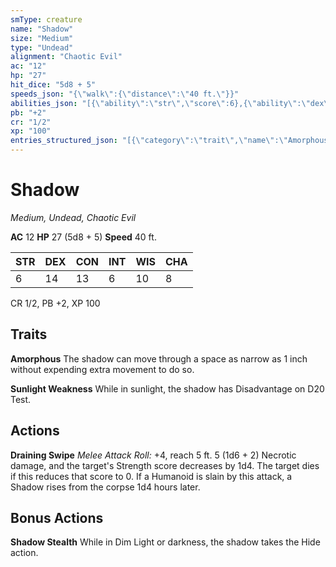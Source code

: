 ```yaml
---
smType: creature
name: "Shadow"
size: "Medium"
type: "Undead"
alignment: "Chaotic Evil"
ac: "12"
hp: "27"
hit_dice: "5d8 + 5"
speeds_json: "{\"walk\":{\"distance\":\"40 ft.\"}}"
abilities_json: "[{\"ability\":\"str\",\"score\":6},{\"ability\":\"dex\",\"score\":14},{\"ability\":\"con\",\"score\":13},{\"ability\":\"int\",\"score\":6},{\"ability\":\"wis\",\"score\":10},{\"ability\":\"cha\",\"score\":8}]"
pb: "+2"
cr: "1/2"
xp: "100"
entries_structured_json: "[{\"category\":\"trait\",\"name\":\"Amorphous\",\"text\":\"The shadow can move through a space as narrow as 1 inch without expending extra movement to do so.\"},{\"category\":\"trait\",\"name\":\"Sunlight Weakness\",\"text\":\"While in sunlight, the shadow has Disadvantage on D20 Test.\"},{\"category\":\"action\",\"name\":\"Draining Swipe\",\"text\":\"*Melee Attack Roll:* +4, reach 5 ft. 5 (1d6 + 2) Necrotic damage, and the target's Strength score decreases by 1d4. The target dies if this reduces that score to 0. If a Humanoid is slain by this attack, a Shadow rises from the corpse 1d4 hours later.\"},{\"category\":\"bonus\",\"name\":\"Shadow Stealth\",\"text\":\"While in Dim Light or darkness, the shadow takes the Hide action.\"}]"
---
```


# Shadow
*Medium, Undead, Chaotic Evil*

**AC** 12
**HP** 27 (5d8 + 5)
**Speed** 40 ft.

| STR | DEX | CON | INT | WIS | CHA |
| --- | --- | --- | --- | --- | --- |
| 6 | 14 | 13 | 6 | 10 | 8 |

CR 1/2, PB +2, XP 100

## Traits

**Amorphous**
The shadow can move through a space as narrow as 1 inch without expending extra movement to do so.

**Sunlight Weakness**
While in sunlight, the shadow has Disadvantage on D20 Test.

## Actions

**Draining Swipe**
*Melee Attack Roll:* +4, reach 5 ft. 5 (1d6 + 2) Necrotic damage, and the target's Strength score decreases by 1d4. The target dies if this reduces that score to 0. If a Humanoid is slain by this attack, a Shadow rises from the corpse 1d4 hours later.

## Bonus Actions

**Shadow Stealth**
While in Dim Light or darkness, the shadow takes the Hide action.
